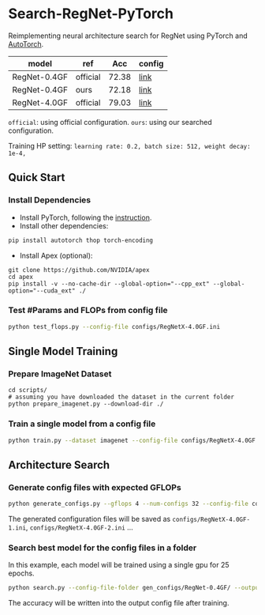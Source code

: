 # Search-RegNet-PyTorch

Reimplementing neural architecture search for RegNet using PyTorch and [AutoTorch](http://autotorch.org/).

| model| ref | Acc | config |
|------|------|------|---|
| RegNet-0.4GF| official | 72.38 | [link](./configs/RegNetX-0.4GF.ini) |
| RegNet-0.4GF| ours | 72.18 | [link](./gen_configs/ResNet-0.4GF/ResNet-0.4GF-1.ini) |
| RegNet-4.0GF| official | 79.03 | [link](./configs/RegNetX-4.0GF.ini) |

`official`: using official configuration. `ours`: using our searched configuration.

Training HP setting:
``
learning rate: 0.2,
batch size: 512,
weight decay: 1e-4,
``


## Quick Start

### Install Dependencies

- Install PyTorch, following the [instruction](https://pytorch.org/get-started/locally/).
- Install other dependencies:

```bash
pip install autotorch thop torch-encoding
```

- Install Apex (optional):

```
git clone https://github.com/NVIDIA/apex
cd apex
pip install -v --no-cache-dir --global-option="--cpp_ext" --global-option="--cuda_ext" ./
```

### Test #Params and FLOPs from config file
```bash
python test_flops.py --config-file configs/RegNetX-4.0GF.ini
```

## Single Model Training

### Prepare ImageNet Dataset
```
cd scripts/
# assuming you have downloaded the dataset in the current folder
python prepare_imagenet.py --download-dir ./
```

### Train a single model from a config file
```bash
python train.py --dataset imagenet --config-file configs/RegNetX-4.0GF.ini --lr-scheduler cos --epochs 120 --checkname default --lr 0.025 --batch-size 64 --amp
```

## Architecture Search

### Generate config files with expected GFLOPs
```bash
python generate_configs.py --gflops 4 --num-configs 32 --config-file configs/RegNetX-4.0GF
```

The generated configuration files will be saved as `configs/RegNetX-4.0GF-1.ini`,
`configs/RegNetX-4.0GF-2.ini` ...

### Search best model for the config files in a folder
In this example, each model will be trained using a single gpu for 25 epochs. 

```bash
python search.py --config-file-folder gen_configs/RegNet-0.4GF/ --output-folder out_configs/ --epochs 25
```
The accuracy will be written into the output config file after training.


